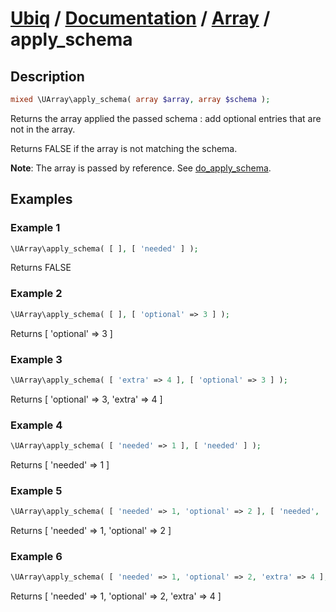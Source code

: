 [Ubiq](https://github.com/Pixel418/Ubiq#readme) / [Documentation](../index.md#readme) / [Array](../index.md#array) / apply_schema
======


Description
-------- 

```php
mixed \UArray\apply_schema( array $array, array $schema );
```

Returns the array applied the passed schema : add optional entries that are not in the array.

Returns FALSE if the array is not matching the schema. 

**Note**: The array is passed by reference. See [do_apply_schema](./array/do_apply_schema.md#readme).



Examples
--------

### Example 1

```php
\UArray\apply_schema( [ ], [ 'needed' ] );
```
Returns FALSE

### Example 2

```php
\UArray\apply_schema( [ ], [ 'optional' => 3 ] );
```
Returns [ 'optional' => 3 ]

### Example 3

```php
\UArray\apply_schema( [ 'extra' => 4 ], [ 'optional' => 3 ] );
```
Returns [ 'optional' => 3, 'extra' => 4 ]

### Example 4

```php
\UArray\apply_schema( [ 'needed' => 1 ], [ 'needed' ] );
```
Returns [ 'needed' => 1 ]

### Example 5

```php
\UArray\apply_schema( [ 'needed' => 1, 'optional' => 2 ], [ 'needed', 'optional' => 3 ] );
```
Returns [ 'needed' => 1, 'optional' => 2 ]

### Example 6

```php
\UArray\apply_schema( [ 'needed' => 1, 'optional' => 2, 'extra' => 4 ], [ 'needed', 'optional' => 3 ] );
```
Returns [ 'needed' => 1, 'optional' => 2, 'extra' => 4 ]